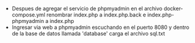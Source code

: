 - Despues de agregar el servicio de phpmyadmin en el archivo docker-compose.yml
  renombrar index.php a index.php.back e index.php-phpmyadmin a index.php
- Ingresar via web a phpmyadmin escuchando en el puerto 8080 y dentro de la base
  de datos llamada 'database' carga el archivo sql.txt

